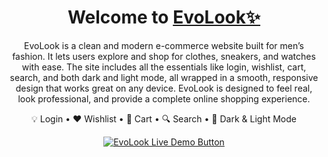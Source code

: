 <h1 align="center">
  Welcome to <a href="https://xd4jay.github.io/EvoLook/" target="_blank">EvoLook✨</a>
</h1>

<p align="center">
 EvoLook is a clean and modern e-commerce website built for men’s fashion. It lets users explore and shop for clothes, sneakers, and watches with ease. The site includes all the essentials like login, wishlist, cart, search, and both dark and light mode, all wrapped in a smooth, responsive design that works great on any device. EvoLook is designed to feel real, look professional, and provide a complete online shopping experience.
</p>

<p align="center">
  💡 Login • ❤️ Wishlist • 🛒 Cart • 🔍 Search • 🌙 Dark & Light Mode  
</p>

<p align="center">
  <a href="https://xd4jay.github.io/EvoLook/" target="_blank" rel="noopener noreferrer">
    <img src="https://img.shields.io/badge/🚀%20View%20Live%20Demo-EvoLook-blueviolet?style=for-the-badge&logo=vercel&logoColor=white" alt="EvoLook Live Demo Button">
  </a>
</p>
